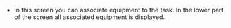 - In this screen you can associate equipment to the task.
  In the lower part of the screen all associated equipment is displayed.